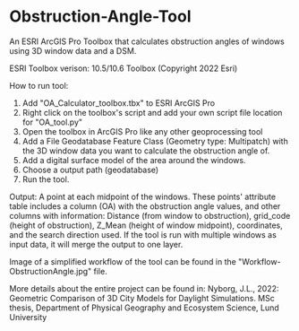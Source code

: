 # Obstruction-Angle-Tool
An ESRI ArcGIS Pro Toolbox that calculates obstruction angles of windows using 3D window data and a DSM.

ESRI Toolbox verison: 10.5/10.6 Toolbox (Copyright 2022 Esri)

How to run tool:
  1. Add "OA_Calculator_toolbox.tbx" to ESRI ArcGIS Pro
  2. Right click on the toolbox's script and add your own script file location for "OA_tool.py"
  3. Open the toolbox in ArcGIS Pro like any other geoprocessing tool
  4. Add a File Geodatabase Feature Class (Geometry type: Multipatch) with the 3D window data you want to calculate the obstruction angle of. 
  5. Add a digital surface model of the area around the windows. 
  6. Choose a output path (geodatabase) 
  7. Run the tool. 

Output: A point at each midpoint of the windows. These points' attribute table includes a column (OA) with the obstruction angle values, and other columns with information: Distance (from window to obstruction), grid_code (height of obstruction), Z_Mean (height of window midpoint), coordinates, and the search direction used.
If the tool is run with multiple windows as input data, it will merge the output to one layer. 

Image of a simplified workflow of the tool can be found in the "Workflow-ObstructionAngle.jpg" file. 

More details about the entire project can be found in:
Nyborg, J.L., 2022: Geometric Comparison of 3D City Models for Daylight Simulations. MSc thesis, Department of Physical Geography and Ecosystem Science, Lund University
